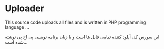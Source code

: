 # Uploader
This source code uploads all files and is written in PHP programming language ...

این سورس کد، آپلود کننده تمامی فایل ها است و با زبان برنامه نویسی پی اچ پی نوشته شده است...
